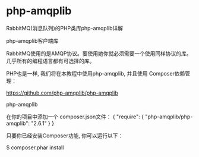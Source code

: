 # php-amqplib
RabbitMQ(消息队列)的PHP类库php-amqplib详解


php-amqplib客户端库

RabbitMQ使用的是AMQP协议。要使用她你就必须需要一个使用同样协议的库。几乎所有的编程语言都有可选择的库。

PHP也是一样, 我们将在本教程中使用php-amqplib, 并且使用 Composer依赖管理：

https://github.com/php-amqplib/php-amqplib

php-amqplib

在你的项目中添加一个 composer.json文件：
{
	 "require": {
	  "php-amqplib/php-amqplib": "2.6.1"
	 }
}

只要你已经安装Composer功能, 你可以运行以下：

$ composer.phar install
